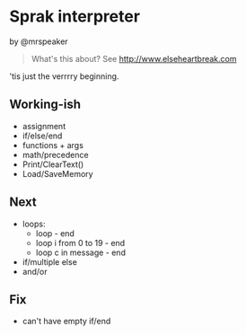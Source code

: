 # Sprak interpreter

by @mrspeaker

> What's this about? See http://www.elseheartbreak.com

'tis just the verrrry beginning.

## Working-ish

* assignment
* if/else/end
* functions + args
* math/precedence
* Print/ClearText()
* Load/SaveMemory

## Next

* loops:
  * loop - end
  * loop i from 0 to 19 - end
  * loop c in message - end
* if/multiple else
* and/or

## Fix

* can't have empty if/end
